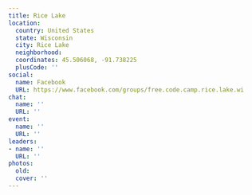 ```yaml
---
title: Rice Lake
location:
  country: United States
  state: Wisconsin
  city: Rice Lake
  neighborhood: 
  coordinates: 45.506068, -91.738225
  plusCode: ''
social:
  name: Facebook
  URL: https://www.facebook.com/groups/free.code.camp.rice.lake.wi
chat:
  name: ''
  URL: ''
event:
  name: ''
  URL: ''
leaders:
- name: ''
  URL: ''
photos:
  old: 
  cover: ''
---
```

